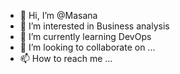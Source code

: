 - 👋 Hi, I’m @Masana
- 👀 I’m interested in Business analysis
- 🌱 I’m currently learning DevOps
- 💞️ I’m looking to collaborate on ...
- 📫 How to reach me ...

<!---
Masana26/Masana26 is a ✨ special ✨ repository because its `README.md` (this file) appears on your GitHub profile.
You can click the Preview link to take a look at your changes.
--->
